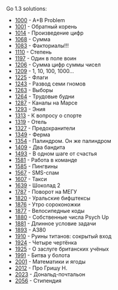 Go 1.3 solutions:

- [1000](1000/solution.go) - A+B Problem
- [1001](1001/solution.go) - Обратный корень
- [1014](1014/solution.go) - Произведение цифр
- [1068](1068/solution.go) - Сумма
- [1083](1083/solution.go) - Факториалы!!!
- [1110](1110/solution.go) - Степень
- [1197](1197/solution.go) - Один в поле воин
- [1206](1206/solution.go) - Сумма цифр суммы чисел
- [1209](1209/solution.go) - 1, 10, 100, 1000...
- [1225](1225/solution.go) - Флаги
- [1243](1243/solution.go) - Развод семи гномов
- [1263](1263/solution.go) - Выборы
- [1264](1264/solution.go) - Трудовые будни
- [1287](1287/solution.go) - Каналы на Марсе
- [1293](1293/solution.go) - Эния
- [1313](1313/solution.go) - К вопросу о спорте
- [1319](1319/solution.go) - Отель
- [1327](1327/solution.go) - Предохранители
- [1349](1349/solution.go) - Ферма
- [1354](1354/solution.go) - Палиндром. Он же палиндром
- [1409](1409/solution.go) - Два бандита
- [1493](1493/solution.go) - В одном шаге от счастья
- [1581](1581/solution.go) - Работа в команде
- [1585](1585/solution.go) - Пингвины
- [1567](1567/solution.go) - SMS-спам
- [1607](1607/solution.go) - Такси
- [1639](1639/solution.go) - Шоколад 2
- [1787](1787/solution.go) - Поворот на МЕГУ
- [1820](1820/solution.go) - Уральские бифштексы
- [1876](1876/solution.go) - Утро сороконожки
- [1877](1877/solution.go) - Велосипедные коды
- [1880](1880/solution.go) - Собственные числа Psych Up
- [1881](1881/solution.go) - Длинное условие задачи
- [1893](1893/solution.go) - A380
- [1910](1910/solution.go) - Руины титанов: сокрытый вход
- [1924](1924/solution.go) - Четыре чертёнка
- [1925](1925/solution.go) - О заслуге британских учёных
- [1991](1991/solution.go) - Битва у болота
- [2001](2001/solution.go) - Математики и ягоды
- [2012](2012/solution.go) - Про Гришу Н.
- [2023](2023/solution.go) - Дональд-почтальон
- [2056](2056/solution.go) - Стипендия
